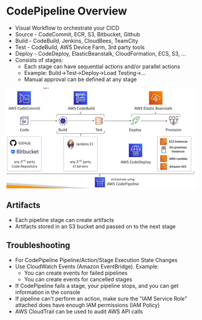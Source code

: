 # CodePipeline Overview

- Visual Workflow to orchestrate your CICD
- Source - CodeCommit, ECR, S3, Bitbucket, Github
- Build - CodeBuild, Jenkins, CloudBees, TeamCity
- Test - CodeBuild, AWS Device Farm, 3rd party tools
- Deploy - CodeDeploy, ElasticBeanstalk, CloudFormation, ECS, S3, ...
- Consists of stages:
    - Each stage can have sequential actions and/or parallel actions
    - Example: Build->Test->Deploy->Load Testing->...
    - Manual approval can be defined at any stage

![](img/2022-04-21-08-20-30.png)

## Artifacts

- Each pipeline stage can create artifacts
- Artifacts stored in an S3 bucket and passed on to the next stage

## Troubleshooting

- For CodePipeline Pipeline/Action/Stage Execution State Changes
- Use CloudWatch Events (Amazon EventBridge). Example:
    - You can create events for failed pipelines
    - You can create events for cancelled stages
- If CodePipeline fails a stage, your pipeline stops, and you can get information in the console
- If pipeline can't perform an action, make sure the "IAM Service Role" attached does have enough IAM permissions (IAM Policy)
- AWS CloudTrail can be used to audit AWS API calls